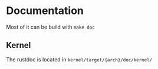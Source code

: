 # Documentation
Most of it can be build with `make doc`
## Kernel
The rustdoc is located in `kernel/target/{arch}/doc/kernel/`

